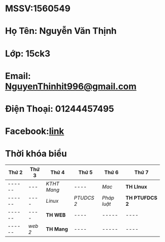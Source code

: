 # MSSV:1560549
# Họ Tên: Nguyễn Văn Thịnh
# Lớp: 15ck3
# Email: NguyenThinhit996@gmail.com
# Điện Thoại: 01244457495
# Facebook:[link](https://www.facebook.com/peter.nguyen.15ck)
#               Thời khóa biểu


|Thứ 2 | Thứ 3 | Thứ 4 | Thứ 5 | Thứ 6 | Thứ 7 |
| ------ |---- |----    |----|-----|---|
| ------ |---  |*KTHT Mang*|----  |*Mac*|**TH LInux**|
| ------ |---- |*Linux*|*PTUDCS 2*|*Pháp luật*|**TH PTUFDCS 2**|
| ------ |---- |**TH WEB**|----|-----|----|
| ------ | *web 2*| **TH Mang**|----|-----|----|
 
 